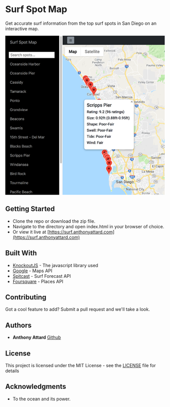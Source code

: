 # Surf Spot Map

Get accurate surf information from the top surf spots in San Diego on an interactive map.

![Surf Spot Map](img/surf-spot-map.png)

## Getting Started

* Clone the repo or download the zip file. 
* Navigate to the directory and open index.html in your browser of choice.
* Or view it live at [https://surf.anthonyattard.com](https://surf.anthonyattard.com)

## Built With

* [KnockoutJS](http://knockoutjs.com/) - The javascript library used
* [Google](https://developers.google.com/maps/) - Maps API
* [Spitcast](http://www.spitcast.com/) - Surf Forecast API
* [Foursquare](https://rometools.github.io/rome/) - Places API

## Contributing

Got a cool feature to add? Submit a pull request and we'll take a look.

## Authors

* **Anthony Attard** [Github](https://github.com/AnthonyAttard)

## License

This project is licensed under the MIT License - see the [LICENSE](LICENSE) file for details

## Acknowledgments

* To the ocean and its power.
